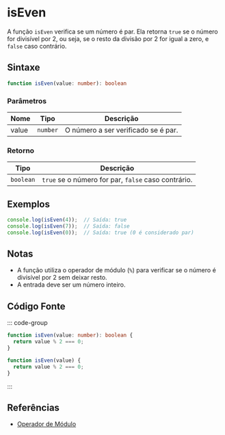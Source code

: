 # isEven

A função `isEven` verifica se um número é par. Ela retorna `true` se o número for divisível por 2, ou seja, se o resto da divisão por 2 for igual a zero, e `false` caso contrário.

## Sintaxe

```typescript
function isEven(value: number): boolean
```

### Parâmetros

| Nome  | Tipo     | Descrição                                      |
|-------|----------|------------------------------------------------|
| value | `number` | O número a ser verificado se é par.            |

### Retorno

| Tipo    | Descrição                                       |
|---------|-------------------------------------------------|
| `boolean` | `true` se o número for par, `false` caso contrário. |

## Exemplos

```typescript
console.log(isEven(4));  // Saída: true
console.log(isEven(7));  // Saída: false
console.log(isEven(0));  // Saída: true (0 é considerado par)
```

## Notas

- A função utiliza o operador de módulo (`%`) para verificar se o número é divisível por 2 sem deixar resto.
- A entrada deve ser um número inteiro.

## Código Fonte

::: code-group
```typescript
function isEven(value: number): boolean {
  return value % 2 === 0;
}
```

```javascript
function isEven(value) {
  return value % 2 === 0;
}
```
::: 

## Referências

- [Operador de Módulo](https://developer.mozilla.org/pt-BR/docs/Web/JavaScript/Reference/Operators/Modulo)
